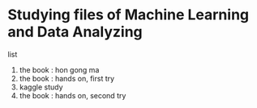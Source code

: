 # Studying files of Machine Learning and Data Analyzing 


list
1. the book : hon gong ma
2. the book : hands on, first try
3. kaggle study
4. the book : hands on, second try
